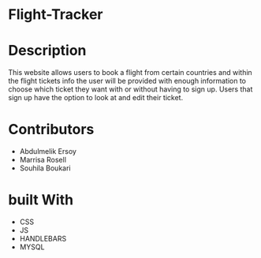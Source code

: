 # Flight-Tracker

# Description
This website allows users to book a flight from certain countries and within the flight tickets info the user will be provided with enough information to choose which ticket they want with or without having to sign up. Users that sign up have the option to look at and edit their ticket. 

# Contributors
- Abdulmelik Ersoy
- Marrisa Rosell
- Souhila Boukari

# built With
- CSS
- JS
- HANDLEBARS
- MYSQL
